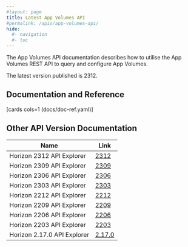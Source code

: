 ```yaml
---
#layout: page
title: Latest App Volumes API
#permalink: /apis/app-volumes-api/
hide:
  #- navigation
  #- toc
---
```


The App Volumes API documentation describes how to utilise the App Volumes REST API to query and configure App Volumes.

The latest version published is 2312.

## Documentation and Reference

[cards cols=1 (docs/doc-ref.yaml)]

<swagger-ui src="versions/2312/swagger.json"/>

<!-- 

!!swagger swagger.json!!
[OAD(./docs/swagger.json)] 

-->

## Other API Version Documentation
<!-- To make the table expand the whole screen -->
<style>
.md-typeset__table {
  width: 100%;
}

.md-typeset__table table:not([class]) {
  display: table
}
</style>

| Name | Link |
| --- | --- |
| Horizon 2312 API Explorer | [2312](versions/2312/index.md) |
| Horizon 2309 API Explorer | [2309](versions/2309/index.md) |
| Horizon 2306 API Explorer | [2306](versions/2306/index.md) |
| Horizon 2303 API Explorer | [2303](versions/2303/index.md) |
| Horizon 2212 API Explorer | [2212](versions/2212/index.md) |
| Horizon 2209 API Explorer | [2209](versions/2209/index.md) |
| Horizon 2206 API Explorer | [2206](versions/2206/index.md) |
| Horizon 2203 API Explorer | [2203](versions/2203/index.md) |
| Horizon 2.17.0 API Explorer | [2.17.0](versions/2.17.0/index.md) |
